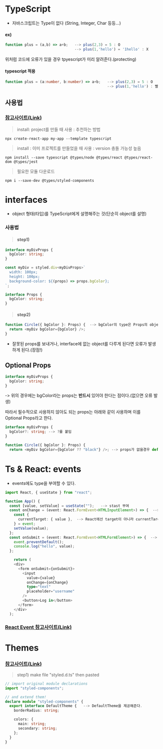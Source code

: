 # TypeScript

- 자바스크립트는 Type이 없다 (String, Integer, Char 등등...)

#### ex)

```javascript
function plus = (a,b) => a+b;   --> plus(2,3) = 5 : O
                                --> plus(1,'hello') = '1hello' : X
```

위처럼 코드에 오류가 있을 경우 tpyescript가 미리 알려준다.(protecting)

#### typescript 적용

```typescript
function plus = (a:number, b:number) => a+b;   --> plus(2,3) = 5 : O
                                               --> plus(1,'hello') : 빨간줄 생김
```

## 사용법

### [참고사이트(Link)](https://create-react-app.dev/docs/adding-typescript#installation)

> install: project를 만들 때 사용 : 추천하는 방법

```
npx create-react-app my-app --template typescript
```

> install : 이미 프로젝트를 만들었을 때 사용 : version 충돌 가능성 높음

```
npm install --save typescript @types/node @types/react @types/react-dom @types/jest
```

> 필요한 모듈 다운로드

```
npm i --save-dev @types/styled-components
```

# interfaces

- object 형태(타입)를 TypeScript에게 설명해주는 것(단순히 object를 설명)

### 사용법

> #### step1)

```typescript
interface myDivProps {
  bgColor: string;
}

const myDiv = styled.div<myDivProps>`
  width: 100px;
  height: 100px;
  background-color: ${(props) => props.bgColor};
`;

interface Props {
  bgColor: string;
}
```

> #### step2)

```typescript
function Circle({ bgColor }: Props) {  --> bgColor의 type은 Props의 object이다.
  return <myDiv bgColor={bgColor} />;
}
```

- 잘못된 props를 보내거나, interface에 없는 object를 다루게 된다면 오류가 발생하게 된다.(장점!)

## Optional Props

```typescript
interface myDivProps {
  bgColor: string;
}
```

-> 위의 경우에는 bgColor라는 props는 **반드시** 있어야 한다는 점이다.(없으면 오류 발생)

따라서 필수적으로 사용하지 않아도 되는 props는 아래와 같이 사용하며 이를 Optional Props라고 한다.

```typescript
interface myDivProps {
  bgColor?: string; --> ?를 붙임
}

function Circle({ bgColor }: Props) {
  return <myDiv bgColor={bgColor ?? "black"} />; --> props가 없을경우 default 값으로 balck을 가진다
```

# Ts & React: events

- events에도 type을 부여할 수 있다.

```typescript
import React, { useState } from "react";

function App() {
  const [value, setValue] = useState("");   --> stast 부여
  const onChange = (event: React.FormEvent<HTMLInputElement>) => {  --> event는 기본적으로 any type이지만 typescript로 type을 부여했다
    const {
      currentTarget: { value },  --> React에선 target이 아니라 currentTarget을 사용함
    } = event;
    setValue(value);
  };
  const onSubmit = (event: React.FormEvent<HTMLFormElement>) => {  --> HTMLFromElemet에 사용됨.
    event.preventDefault();
    console.log("hello", value);
  };

    return (
    <div>
      <form onSubmit={onSubmit}>
        <input
          value={value}
          onChange={onChange}
          type="text"
          placeholder="username"
        />
        <button>Log in</button>
      </form>
    </div>
  );
```

### [React Event 참고사이트(Link)](https://reactjs.org/docs/events.html)

# Themes

### [참고사이트(Link)](https://styled-components.com/docs/api#typescript)

> step1) make file "styled.d.ts" then pasted

```typescript
// import original module declarations
import "styled-components";

// and extend them!
declare module "styled-components" {
  export interface DefaultTheme {   --> DefaultTheme을 제공해준다.
    borderRadius: string;

    colors: {
      main: string;
      secondary: string;
    };
  }
}
```
